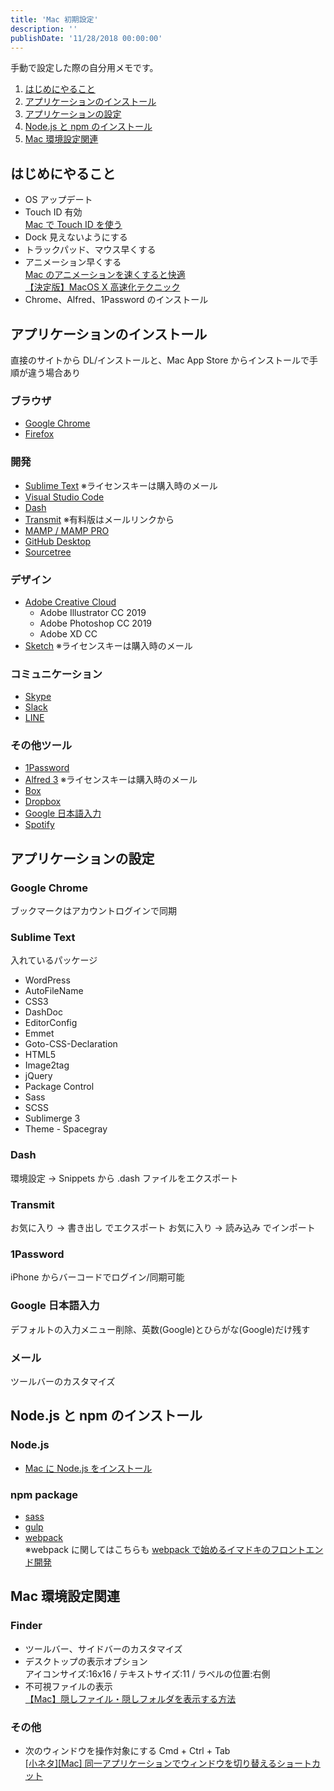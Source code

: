 ```yaml
---
title: 'Mac 初期設定'
description: ''
publishDate: '11/28/2018 00:00:00'
---
```


<p>手動で設定した際の自分用メモです。</p>

<ol>
<li><a href="#section01">はじめにやること</a></li>
<li><a href="#section02">アプリケーションのインストール</a></li>
<li><a href="#section03">アプリケーションの設定</a></li>
<li><a href="#section04">Node.js と npm のインストール</a></li>
<li><a href="#section05">Mac 環境設定関連</a></li>
</ol>

<p><a name="section01"></a></p>

<h2>はじめにやること</h2>

<ul>
<li>OS アップデート</li>
<li>Touch ID 有効<br/>
<a href="https://support.apple.com/ja-jp/HT207054">Mac で Touch ID を使う</a></li>
<li>Dock 見えないようにする</li>
<li>トラックパッド、マウス早くする</li>
<li>アニメーション早くする<br/>
<a href="https://memo.brdr.jp/post/156787133366/mac%E3%81%AE%E3%82%A2%E3%83%8B%E3%83%A1%E3%83%BC%E3%82%B7%E3%83%A7%E3%83%B3%E3%82%92%E9%80%9F%E3%81%8F%E3%81%99%E3%82%8B%E3%81%A8%E5%BF%AB%E9%81%A9">Mac のアニメーションを速くすると快適</a><br/>
<a href="https://qiita.com/soushiy/items/b56d4961d54972bc4b9e">【決定版】MacOS X 高速化テクニック</a></li>
<li>Chrome、Alfred、1Password のインストール</li>
</ul>

<p><a name="section02"></a></p>

<h2>アプリケーションのインストール</h2>

<p>直接のサイトから DL/インストールと、Mac App Store からインストールで手順が違う場合あり</p>

<h3>ブラウザ</h3>

<ul>
<li><a href="https://www.google.com/intl/ja_ALL/chrome/">Google Chrome</a></li>
<li><a href="https://www.mozilla.org/ja/firefox/new/">Firefox</a></li>
</ul>

<h3>開発</h3>

<ul>
<li><a href="https://www.sublimetext.com/">Sublime Text</a> ※ライセンスキーは購入時のメール</li>
<li><a href="https://code.visualstudio.com/">Visual Studio Code</a></li>
<li><a href="https://kapeli.com/dash">Dash</a></li>
<li><a href="https://panic.com/transmit/">Transmit</a> ※有料版はメールリンクから</li>
<li><a href="https://www.mamp.info/en/">MAMP / MAMP PRO</a></li>
<li><a href="https://desktop.github.com/">GitHub Desktop</a></li>
<li><a href="https://ja.atlassian.com/software/sourcetree">Sourcetree</a></li>
</ul>

<h3>デザイン</h3>

<ul>
<li><a href="https://www.adobe.com/jp/creativecloud/catalog/desktop.html">Adobe Creative Cloud</a>

<ul>
<li>Adobe Illustrator CC 2019</li>
<li>Adobe Photoshop CC 2019</li>
<li>Adobe XD CC</li>
</ul>
</li>
<li><a href="https://www.sketchapp.com/get/">Sketch</a> ※ライセンスキーは購入時のメール</li>
</ul>

<h3>コミュニケーション</h3>

<ul>
<li><a href="https://www.skype.com/ja/get-skype/skype-for-mac/">Skype</a></li>
<li><a href="https://itunes.apple.com/jp/app/slack/id803453959?mt=12">Slack</a></li>
<li><a href="https://itunes.apple.com/jp/app/line/id539883307?mt=12">LINE</a></li>
</ul>

<h3>その他ツール</h3>

<ul>
<li><a href="https://itunes.apple.com/jp/app/1password-7-password-manager/id1333542190?mt=12">1Password</a></li>
<li><a href="https://www.alfredapp.com/">Alfred 3</a> ※ライセンスキーは購入時のメール</li>
<li><a href="https://www.box.com/ja-jp/resources/downloads">Box</a></li>
<li><a href="https://www.dropbox.com/ja/install">Dropbox</a></li>
<li><a href="https://www.google.co.jp/ime/">Google 日本語入力</a></li>
<li><a href="https://www.spotify.com/jp/download/mac/">Spotify</a></li>
</ul>

<p><a name="section03"></a></p>

<h2>アプリケーションの設定</h2>

<h3>Google Chrome</h3>

<p>ブックマークはアカウントログインで同期</p>

<h3>Sublime Text</h3>

<p>入れているパッケージ</p>

<ul>
<li>WordPress</li>
<li>AutoFileName</li>
<li>CSS3</li>
<li>DashDoc</li>
<li>EditorConfig</li>
<li>Emmet</li>
<li>Goto-CSS-Declaration</li>
<li>HTML5</li>
<li>Image2tag</li>
<li>jQuery</li>
<li>Package Control</li>
<li>Sass</li>
<li>SCSS</li>
<li>Sublimerge 3</li>
<li>Theme - Spacegray</li>
</ul>

<h3>Dash</h3>

<p>環境設定 -> Snippets から .dash ファイルをエクスポート</p>

<h3>Transmit</h3>

<p>お気に入り -> 書き出し でエクスポート
お気に入り -> 読み込み でインポート</p>

<h3>1Password</h3>

<p>iPhone からバーコードでログイン/同期可能</p>

<h3>Google 日本語入力</h3>

<p>デフォルトの入力メニュー削除、英数(Google)とひらがな(Google)だけ残す</p>

<h3>メール</h3>

<p>ツールバーのカスタマイズ</p>

<p><a name="section04"></a></p>

<h2>Node.js と npm のインストール</h2>

<h3>Node.js</h3>

<ul>
<li><a href="https://qiita.com/kyosuke5_20/items/c5f68fc9d89b84c0df09">Mac に Node.js をインストール</a></li>
</ul>

<h3>npm package</h3>

<ul>
<li><a href="https://www.npmjs.com/package/sass">sass</a></li>
<li><a href="https://www.npmjs.com/package/gulp">gulp</a></li>
<li><a href="https://www.npmjs.com/package/webpack">webpack</a><br/>
※webpack に関してはこちらも <a href="https://qiita.com/yosisa/items/61cfd3ede598e194813b">webpack で始めるイマドキのフロントエンド開発</a></li>
</ul>

<p><a name="section05"></a></p>

<h2>Mac 環境設定関連</h2>

<h3>Finder</h3>

<ul>
<li>ツールバー、サイドバーのカスタマイズ</li>
<li>デスクトップの表示オプション<br/>
アイコンサイズ:16x16 / テキストサイズ:11 / ラベルの位置:右側</li>
<li>不可視ファイルの表示<br/>
<a href="https://qiita.com/TsukasaHasegawa/items/fa8e783a556dc1a08f51">【Mac】隠しファイル・隠しフォルダを表示する方法</a></li>
</ul>

<h3>その他</h3>

<ul>
<li>次のウィンドウを操作対象にする Cmd + Ctrl + Tab<br/>
<a href="https://dev.classmethod.jp/tool/mac-next-window-shortcut/">[小ネタ][Mac] 同一アプリケーションでウィンドウを切り替えるショートカット</a></li>
</ul>
